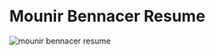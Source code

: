 # Mounir Bennacer Resume

![mounir bennacer resume](https://htmlpreview.github.io/?https://github.com/Mounir-Bennacer/resume/blob/87b57e091f620b725d2025487b5218035236761d/out/resume.html "mounir bennacer")
